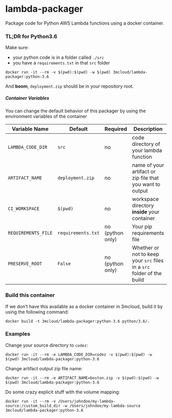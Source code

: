 # lambda-packager
Package code for Python AWS Lambda functions using a docker container.


### TL;DR for Python3.6

Make sure:
- your python code is in a folder called `./src`
- you have a `requirements.txt` in that `src` folder

```
docker run -it --rm -v $(pwd):$(pwd) -w $(pwd) 3mcloud/lambda-packager:python-3.6
```

And **boom**, `deployment.zip` should be in your repository root.

##### Container Variables

You can change the default behavior of this packager by using the environment variables of the container

| Variable Name | Default | Required | Description |
|-------------- | ------- | ---------| ----------- |
| `LAMBDA_CODE_DIR` | `src` | no | code directory of your lambda function |
| `ARTIFACT_NAME` | `deployment.zip` | no | name of your artifact or zip file that you want to output |
| `CI_WORKSPACE` | `$(pwd)` | no | workspace directory __inside__ your container |
| `REQUIREMENTS_FILE` | `requirements.txt` | no (python only) | Your pip requirements file |
| `PRESERVE_ROOT` | `False` | no (python only) | Whether or not to keep your `src` files in a `src` folder of the build |

### Build this container

If we don't have this available as a docker container in 3mcloud, build it by using the following command:

```
docker build -t 3mcloud/lambda-packager:python-3.6 python/3.6/.
```


### Examples

Change your source directory to `codez`:

```
docker run -it --rm -e LAMBDA_CODE_DIR=codez -v $(pwd):$(pwd) -w $(pwd) 3mcloud/lambda-packager:python-3.6
```

Change artifact output zip file name:
```
docker run -it --rm -e ARTIFACT_NAME=boston.zip -v $(pwd):$(pwd) -w $(pwd) 3mcloud/lambda-packager:python-3.6
```

Do some crazy explicit stuff with the volume mapping:

```
docker run -it --rm -v /Users/johndoe/my-lambda-source:/custom_build_dir -w /Users/johndoe/my-lambda-source 3mcloud/lambda-packager:python-3.6
```
